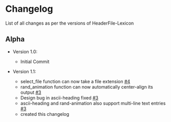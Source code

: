 # Changelog

List of all changes as per the versions of HeaderFile-Lexicon

## Alpha

- Version 1.0:
  * Initial Commit
  
- Version 1.1:
  * select_file function can now take a file extension [ #4 ](https://github.com/MFReaper/HeaderFile-Lexicon/pull/4)
  * rand_animation function can now automatically center-align its output [ #3 ](https://github.com/MFReaper/HeaderFile-Lexicon/pull/3)
  * Design bug in ascii-heading fixed [ #3 ](https://github.com/MFReaper/HeaderFile-Lexicon/pull/3)
  * ascii-heading and rand-animation also support multi-line text entries [ #3 ](https://github.com/MFReaper/HeaderFile-Lexicon/pull/3)
  * created this changelog
